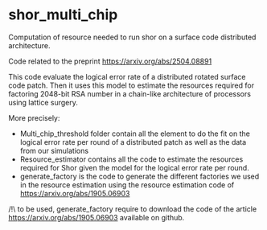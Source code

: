 # shor_multi_chip
Computation of resource needed to run shor on a surface code distributed architecture.

Code related to the preprint https://arxiv.org/abs/2504.08891

This code evaluate the logical error rate of a distributed rotated surface code patch. 
Then it uses this model to estimate the resources required for factoring 2048-bit RSA number in a chain-like architecture of processors using lattice surgery.

More precisely:

  - Multi_chip_threshold folder contain all the element to do the fit on the logical error rate per round of a distributed patch as well as the data from our simulations
  - Resource_estimator contains all the code to estimate the resources required for Shor given the model for the logical error rate per round.
  - generate_factory is the code to generate the different factories we used in the resource estimation using the resource estimation code of https://arxiv.org/abs/1905.06903

/!\ to be used, generate_factory require to download the code of the article https://arxiv.org/abs/1905.06903 available on github.
